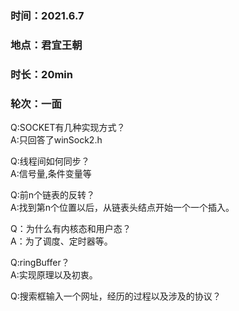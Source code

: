 ### 时间：2021.6.7
### 地点：君宜王朝
### 时长：20min
### 轮次：一面

Q:SOCKET有几种实现方式？  
A:只回答了winSock2.h  

Q:线程间如何同步？  
A:信号量,条件变量等  

Q:前n个链表的反转？  
A:找到第n个位置以后，从链表头结点开始一个一个插入。

Q：为什么有内核态和用户态？  
A：为了调度、定时器等。  

Q:ringBuffer？  
A:实现原理以及初衷。

Q:搜索框输入一个网址，经历的过程以及涉及的协议？  
